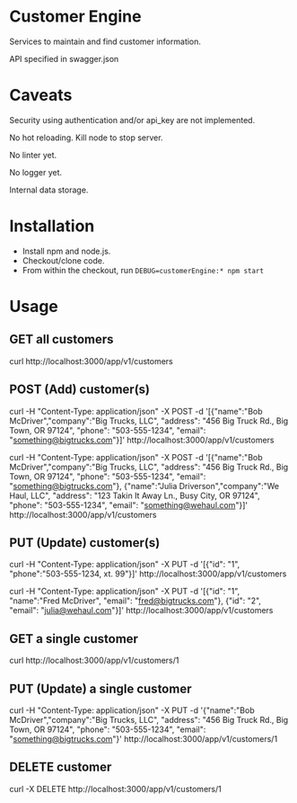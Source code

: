 # Customer Engine

Services to maintain and find customer information.

API specified in swagger.json 

# Caveats

Security using authentication and/or api_key are not implemented. 

No hot reloading. Kill node to stop server.

No linter yet.

No logger yet.

Internal data storage.

# Installation 

* Install npm and node.js.
* Checkout/clone code.
* From within the checkout, run `DEBUG=customerEngine:* npm start`

# Usage 

## GET all customers
curl http://localhost:3000/app/v1/customers


## POST (Add) customer(s) 

curl -H "Content-Type: application/json" -X POST -d '[{"name":"Bob McDriver","company":"Big Trucks, LLC", "address": "456 Big Truck Rd., Big Town, OR 97124", "phone": "503-555-1234", "email": "something@bigtrucks.com"}]' http://localhost:3000/app/v1/customers

curl -H "Content-Type: application/json" -X POST -d '[{"name":"Bob McDriver","company":"Big Trucks, LLC", "address": "456 Big Truck Rd., Big Town, OR 97124", "phone": "503-555-1234", "email": "something@bigtrucks.com"}, {"name":"Julia Driverson","company":"We Haul, LLC", "address": "123 Takin It Away Ln., Busy City, OR 97124", "phone": "503-555-1234", "email": "something@wehaul.com"}]' http://localhost:3000/app/v1/customers


## PUT (Update) customer(s)

curl -H "Content-Type: application/json" -X PUT -d '[{"id": "1", "phone":"503-555-1234, xt. 99"}]' http://localhost:3000/app/v1/customers

curl -H "Content-Type: application/json" -X PUT -d '[{"id": "1", "name":"Fred McDriver", "email": "fred@bigtrucks.com"}, {"id": "2",  "email": "julia@wehaul.com"}]' http://localhost:3000/app/v1/customers


## GET a single customer

curl http://localhost:3000/app/v1/customers/1


## PUT (Update) a single customer 

curl -H "Content-Type: application/json" -X PUT -d '{"name":"Bob McDriver","company":"Big Trucks, LLC", "address": "456 Big Truck Rd., Big Town, OR 97124", "phone": "503-555-1234", "email": "something@bigtrucks.com"}' http://localhost:3000/app/v1/customers/1

## DELETE customer
curl -X DELETE http://localhost:3000/app/v1/customers/1

